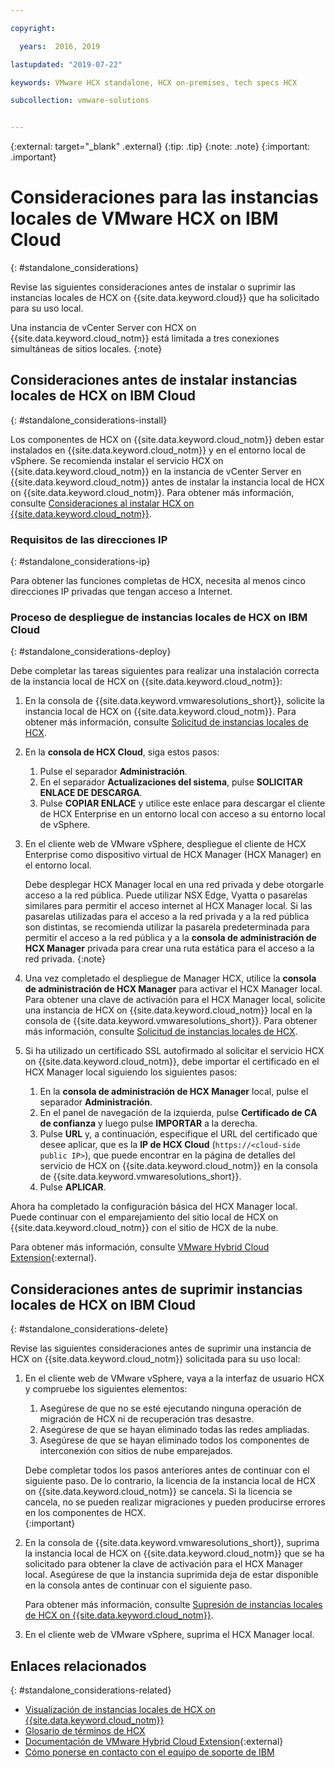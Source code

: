 ```yaml
---

copyright:

  years:  2016, 2019

lastupdated: "2019-07-22"

keywords: VMware HCX standalone, HCX on-premises, tech specs HCX

subcollection: vmware-solutions


---
```


{:external: target="_blank" .external}
{:tip: .tip}
{:note: .note}
{:important: .important}

# Consideraciones para las instancias locales de VMware HCX on IBM Cloud
{: #standalone_considerations}

Revise las siguientes consideraciones antes de instalar o suprimir las instancias locales de HCX on {{site.data.keyword.cloud}} que ha solicitado para su uso local.

Una instancia de vCenter Server con HCX on {{site.data.keyword.cloud_notm}} está limitada a tres conexiones simultáneas de sitios locales.
{:note}

## Consideraciones antes de instalar instancias locales de HCX on IBM Cloud
{: #standalone_considerations-install}

Los componentes de HCX on {{site.data.keyword.cloud_notm}} deben estar instalados en {{site.data.keyword.cloud_notm}} y en el entorno local de vSphere. Se recomienda instalar el servicio HCX on {{site.data.keyword.cloud_notm}} en la instancia de vCenter Server en {{site.data.keyword.cloud_notm}} antes de instalar la instancia local de HCX on {{site.data.keyword.cloud_notm}}. Para obtener más información, consulte [Consideraciones al instalar HCX on {{site.data.keyword.cloud_notm}}](/docs/services/vmwaresolutions/vcenter?topic=vmware-solutions-hcx_considerations#hcx_considerations-install).

### Requisitos de las direcciones IP
{: #standalone_considerations-ip}

Para obtener las funciones completas de HCX, necesita al menos cinco direcciones IP privadas que tengan acceso a Internet.

### Proceso de despliegue de instancias locales de HCX on IBM Cloud
{: #standalone_considerations-deploy}

Debe completar las tareas siguientes para realizar una instalación correcta de la instancia local de HCX on {{site.data.keyword.cloud_notm}}:
1. En la consola de {{site.data.keyword.vmwaresolutions_short}}, solicite la instancia local de HCX on {{site.data.keyword.cloud_notm}}. Para obtener más información, consulte [Solicitud de instancias locales de HCX](/docs/services/vmwaresolutions/services?topic=vmware-solutions-standalone_orderingserviceinstances).
2. En la **consola de HCX Cloud**, siga estos pasos:
    1. Pulse el separador **Administración**.
    2. En el separador **Actualizaciones del sistema**, pulse **SOLICITAR ENLACE DE DESCARGA**.
    3. Pulse **COPIAR ENLACE** y utilice este enlace para descargar el cliente de HCX Enterprise en un entorno local con acceso a su entorno local de vSphere.
3. En el cliente web de VMware vSphere, despliegue el cliente de HCX Enterprise como dispositivo virtual de HCX Manager (HCX Manager) en el entorno local.

   Debe desplegar HCX Manager local en una red privada y debe otorgarle acceso a la red pública. Puede utilizar NSX Edge, Vyatta o pasarelas similares para permitir el acceso internet al HCX Manager local. Si las pasarelas utilizadas para el acceso a la red privada y a la red pública son distintas, se recomienda utilizar la pasarela predeterminada para permitir el acceso a la red pública y a la **consola de administración de HCX Manager** privada para crear una ruta estática para el acceso a la red privada.
   {:note}
4. Una vez completado el despliegue de Manager HCX, utilice la **consola de administración de HCX Manager** para activar el HCX Manager local. Para obtener una clave de activación para el HCX Manager local, solicite una instancia de HCX on {{site.data.keyword.cloud_notm}} local en la consola de {{site.data.keyword.vmwaresolutions_short}}. Para obtener más información, consulte [Solicitud de instancias locales de HCX](/docs/services/vmwaresolutions/services?topic=vmware-solutions-standalone_orderingserviceinstances).
5. Si ha utilizado un certificado SSL autofirmado al solicitar el servicio HCX on {{site.data.keyword.cloud_notm}}, debe importar el certificado en el HCX Manager local siguiendo los siguientes pasos:
    1. En la **consola de administración de HCX Manager** local, pulse el separador **Administración**.
    2. En el panel de navegación de la izquierda, pulse **Certificado de CA de confianza** y luego pulse **IMPORTAR** a la derecha.
    3. Pulse **URL** y, a continuación, especifique el URL del certificado que desee aplicar, que es la
**IP de HCX Cloud** (``https://<cloud-side public IP>``), que puede encontrar en la página de detalles del servicio de HCX on {{site.data.keyword.cloud_notm}} en la consola de {{site.data.keyword.vmwaresolutions_short}}.
    4. Pulse **APLICAR**.

Ahora ha completado la configuración básica del HCX Manager local. Puede continuar con el emparejamiento del sitio local de HCX on {{site.data.keyword.cloud_notm}} con el sitio de HCX de la nube.

Para obtener más información, consulte [VMware Hybrid Cloud Extension](https://cloud.vmware.com/vmware-hcx){:external}.

## Consideraciones antes de suprimir instancias locales de HCX on IBM Cloud
{: #standalone_considerations-delete}

Revise las siguientes consideraciones antes de suprimir una instancia de HCX on {{site.data.keyword.cloud_notm}} solicitada para su uso local:
1. En el cliente web de VMware vSphere, vaya a la interfaz de usuario HCX y compruebe los siguientes elementos:
    1. Asegúrese de que no se esté ejecutando ninguna operación de migración de HCX ni de recuperación tras desastre.
    2. Asegúrese de que se hayan eliminado todas las redes ampliadas.
    3. Asegúrese de que se hayan eliminado todos los componentes de interconexión con sitios de nube emparejados.

   Debe completar todos los pasos anteriores antes de continuar con el siguiente paso. De lo contrario, la licencia de la instancia local de HCX on {{site.data.keyword.cloud_notm}} se cancela. Si la licencia se cancela, no se pueden realizar migraciones y pueden producirse errores en los componentes de HCX.  
   {:important}
2. En la consola de {{site.data.keyword.vmwaresolutions_short}}, suprima la instancia local de HCX on {{site.data.keyword.cloud_notm}} que se ha solicitado para obtener la clave de activación para el HCX Manager local. Asegúrese de que la instancia suprimida deja de estar disponible en la consola antes de continuar con el siguiente paso.

   Para obtener más información, consulte [Supresión de instancias locales de HCX on {{site.data.keyword.cloud_notm}}](/docs/services/vmwaresolutions/services?topic=vmware-solutions-standalone_deletingserviceinstances).
3. En el cliente web de VMware vSphere, suprima el HCX Manager local.

## Enlaces relacionados
{: #standalone_considerations-related}

* [Visualización de instancias locales de HCX on {{site.data.keyword.cloud_notm}}](/docs/services/vmwaresolutions/services?topic=vmware-solutions-standalone_viewingserviceinstances)
* [Glosario de términos de HCX](/docs/services/vmwaresolutions/services?topic=vmware-solutions-hcx_glossary)
* [Documentación de VMware Hybrid Cloud Extension](https://cloud.vmware.com/vmware-hcx/resources){:external}
* [Cómo ponerse en contacto con el equipo de soporte de IBM](/docs/services/vmwaresolutions/vmonic?topic=vmware-solutions-trbl_support)

